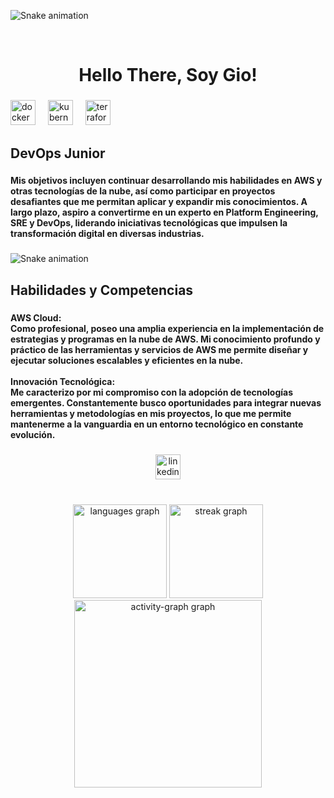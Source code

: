 ![Snake animation](https://github.com/jpiedramacas/jpiedramacas/raw/output/snake.svg)

<br clear="both">

<h1 align="center">Hello There, Soy Gio!</h1>

###

<div align="left">
  <img src="https://cdn.jsdelivr.net/gh/devicons/devicon/icons/docker/docker-original.svg" height="40" alt="docker logo"  />
  <img width="12" />
  <img src="https://cdn.jsdelivr.net/gh/devicons/devicon/icons/kubernetes/kubernetes-plain.svg" height="40" alt="kubernetes logo"  />
  <img width="12" />
  <img src="https://cdn.jsdelivr.net/gh/devicons/devicon/icons/terraform/terraform-original.svg" height="40" alt="terraform logo"  />
</div>

###

<h2 align="left">DevOps Junior</h2>

###

<h4 align="left">Mis objetivos incluyen continuar desarrollando mis habilidades en AWS y otras tecnologías de la nube, así como participar en proyectos desafiantes que me permitan aplicar y expandir mis conocimientos. A largo plazo, aspiro a convertirme en un experto en Platform Engineering, SRE y DevOps, liderando iniciativas tecnológicas que impulsen la transformación digital en diversas industrias.</h4>

###

<img src="https://github.com/jpiedramacas/jpiedramacas/raw/output/snake.svg" alt="Snake animation" />

###

<h2 align="left">Habilidades y Competencias</h2>

###

<h4 align="left">AWS Cloud:<br>Como profesional, poseo una amplia experiencia en la implementación de estrategias y programas en la nube de AWS. Mi conocimiento profundo y práctico de las herramientas y servicios de AWS me permite diseñar y ejecutar soluciones escalables y eficientes en la nube.<br><br>Innovación Tecnológica:<br>Me caracterizo por mi compromiso con la adopción de tecnologías emergentes. Constantemente busco oportunidades para integrar nuevas herramientas y metodologías en mis proyectos, lo que me permite mantenerme a la vanguardia en un entorno tecnológico en constante evolución.</h4>

###

<div align="center">
  <a href="https://www.linkedin.com/in/jpiedramacas/" target="_blank">
    <img src="https://img.shields.io/static/v1?message=LinkedIn&logo=linkedin&label=&color=0077B5&logoColor=white&labelColor=&style=for-the-badge" height="40" alt="linkedin logo"  />
  </a>
</div>

###

<br clear="both">

<div align="center">
  <img src="https://github-readme-stats.vercel.app/api/top-langs?username=jpiedramacas&locale=es&hide_title=false&layout=compact&card_width=320&langs_count=5&theme=dracula&hide_border=false&order=2" height="150" alt="languages graph"  />
  <img src="https://streak-stats.demolab.com?user=jpiedramacas&locale=en&mode=daily&theme=dracula&hide_border=false&border_radius=5&order=3" height="150" alt="streak graph"  />
  <img src="https://github-readme-activity-graph.vercel.app/graph?username=jpiedramacas&radius=16&theme=react&area=true&order=5" height="300" alt="activity-graph graph"  />
</div>

###
